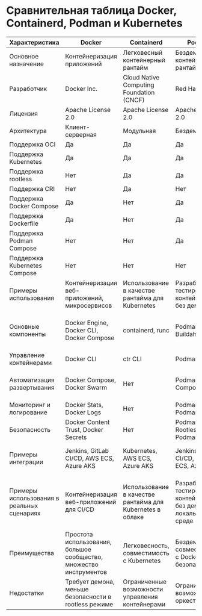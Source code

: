 # Сравнительная таблица Docker, Containerd, Podman и Kubernetes

 | Характеристика | Docker | Containerd | Podman | Kubernetes |
 |---------------------------------|-----------------------------------------------------------------------|----------------------------------------------------------------------|-----------------------------------------------------------------------|-----------------------------------------------------------------------|
 | Основное назначение | Контейнеризация приложений | Легковесный контейнерный рантайм | Бездемонный контейнерный рантайм | Оркестрация контейнеров |
 | Разработчик | Docker Inc. | Cloud Native Computing Foundation (CNCF) | Red Hat | Cloud Native Computing Foundation (CNCF) |
 | Лицензия | Apache License 2.0 | Apache License 2.0 | Apache License 2.0 | Apache License 2.0 |
 | Архитектура | Клиент-серверная | Модульная | Бездемонная | Клиент-серверная |
 | Поддержка OCI | Да | Да | Да | Да |
 | Поддержка Kubernetes | Да | Да | Да | - |
 | Поддержка rootless | Нет | Да | Да | Нет |
 | Поддержка CRI | Нет | Да | Нет | Да |
 | Поддержка Docker Compose | Да | Нет | Да | Нет |
 | Поддержка Dockerfile | Да | Нет | Да | Нет |
 | Поддержка Podman Compose | Нет | Нет | Да | Нет |
 | Поддержка Kubernetes Compose | Нет | Нет | Нет | Да |
 | Примеры использования | Контейнеризация веб-приложений, микросервисов | Использование в качестве рантайма для Kubernetes | Разработка и тестирование контейнеров без демона | Оркестрация микросервисов в облаке |
 | Основные компоненты | Docker Engine, Docker CLI, Docker Compose | containerd, runc | Podman, Buildah, Skopeo | kubelet, kube-apiserver, kube-controller-manager, kube-scheduler, etcd |
 | Управление контейнерами | Docker CLI | ctr CLI | Podman CLI | kubectl CLI |
 | Автоматизация развертывания | Docker Compose, Docker Swarm | Нет | Podman Compose | Kubernetes Deployments, StatefulSets, DaemonSets |
 | Мониторинг и логирование | Docker Stats, Docker Logs | Нет | Podman Stats, Podman Logs | Prometheus, Grafana, ELK Stack |
 | Безопасность | Docker Content Trust, Docker Secrets | Нет | Podman Rootless, Podman Secrets | Kubernetes RBAC, Network Policies, Secrets |
 | Примеры интеграции | Jenkins, GitLab CI/CD, AWS ECS, Azure AKS | Kubernetes, AWS ECS, Azure AKS | Jenkins, GitLab CI/CD, AWS ECS, Azure AKS | Jenkins, GitLab CI/CD, AWS EKS, Azure AKS, Google GKE |
 | Примеры использования в реальных сценариях | Контейнеризация веб-приложений для CI/CD | Использование в качестве рантайма для Kubernetes в облаке | Разработка и тестирование контейнеров без демона в локальной среде | Оркестрация микросервисов в облаке для обеспечения высокой доступности и масштабируемости |
 | Преимущества | Простота использования, большое сообщество, множество инструментов | Легковесность, совместимость с Kubernetes | Бездемонность, совместимость с Docker, безопасность | Высокая доступность, масштабируемость, автоматическое восстановление |
 | Недостатки | Требует демона, меньше безопасности в rootless режиме | Ограниченные возможности управления контейнерами | Ограниченные возможности оркестрации | Сложность настройки и управления 
